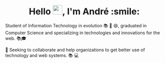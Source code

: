 <h1 align="center">Hello <img src="https://raw.githubusercontent.com/kaueMarques/kaueMarques/master/hi.gif" width="30px">, I'm André :smile:</h1>

Student of Information Technology in evolution 📚 💪 😄, graduated in Computer Science and specializing in technologies and innovations for the web. 📚🎓

💪 Seeking to collaborate and help organizations to get better use of technology and web systems. 📚 💻
